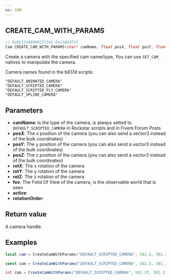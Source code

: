 ```yaml
---
ns: CAM
---
```

## CREATE_CAM_WITH_PARAMS

```c
// 0xB51194800B257161 0x23B02F15
Cam CREATE_CAM_WITH_PARAMS(char* camName, float posX, float posY, float posZ, float rotX, float rotY, float rotZ, float fov, BOOL active, int rotationOrder);
```

Create a camera with the specified cam name/type, You can use `SET_CAM_` natives to manipulate the camera.

Camera names found in the b617d scripts:

```
"DEFAULT_ANIMATED_CAMERA"  
"DEFAULT_SCRIPTED_CAMERA"  
"DEFAULT_SCRIPTED_FLY_CAMERA"  
"DEFAULT_SPLINE_CAMERA" 
```

## Parameters
* **camName**: Is the type of the camera, is always setted to `DEFAULT_SCRIPTED_CAMERA` in Rockstar scripts and in Fivem Forum Posts
* **posX**: The x position of the camera (you can also send a vector3 instead of the bulk coordinates)
* **posY**: The y position of the camera (you can also send a vector3 instead of the bulk coordinates)
* **posZ**: The z position of the camera (you can also send a vector3 instead of the bulk coordinates)
* **rotX**: The x rotation of the camera
* **rotY**: The y rotation of the camera
* **rotZ**: The z rotation of the camera
* **fov**: The Field Of View of the camera, is the observable world that is seen
* **active**:
* **rotationOrder**:

## Return value
A camera handle.


## Examples
```lua
local cam = CreateCamWithParams("DEFAULT_SCRIPTED_CAMERA", 561.3, 301.3, 63.0, 0.0, 0.0, 0.0, 90.0)
```

```js
const cam = CreateCamWithParams("DEFAULT_SCRIPTED_CAMERA", 561.3, 301.3, 63.0, 0.0, 0.0, 0.0, 90.0);
```

```cs
int cam = CreateCamWithParams("DEFAULT_SCRIPTED_CAMERA", 561.3f, 301.3f, 63.0f, 0.0f, 0.0f, 0.0f, 90.0f);
```
